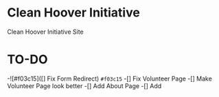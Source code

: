 # Clean Hoover Initiative
Clean Hoover Initiative Site

# TO-DO
-![#f03c15]([] Fix Form Redirect) `#f03c15`
-[] Fix Volunteer Page
-[] Make Volunteer Page look better
-[] Add About Page
-[] Add 
